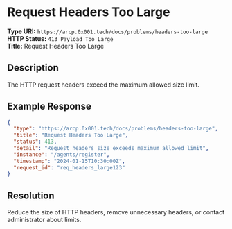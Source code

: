 # Request Headers Too Large

**Type URI:** `https://arcp.0x001.tech/docs/problems/headers-too-large`  
**HTTP Status:** `413 Payload Too Large`  
**Title:** Request Headers Too Large

## Description

The HTTP request headers exceed the maximum allowed size limit.

## Example Response

```json
{
  "type": "https://arcp.0x001.tech/docs/problems/headers-too-large",
  "title": "Request Headers Too Large",
  "status": 413,
  "detail": "Request headers size exceeds maximum allowed limit",
  "instance": "/agents/register",
  "timestamp": "2024-01-15T10:30:00Z",
  "request_id": "req_headers_large123"
}
```

## Resolution

Reduce the size of HTTP headers, remove unnecessary headers, or contact administrator about limits.